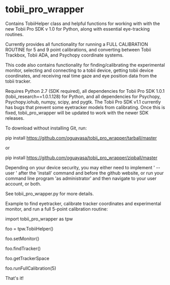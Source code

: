 # tobii_pro_wrapper

Contains TobiiHelper class and helpful functions for working with with the new Tobii Pro SDK v 1.0 for Python, 
along with essential eye-tracking routines. 

Currently provides all functionality for running a FULL CALIBRATION 
ROUTINE for 5 and 9 point calibrations, and converting between Tobii
Trackbox, Tobii ADA, and Psychopy coordinate systems. 

This code also contains functionality for finding/calibrating the 
experimental monitor, selecting and connecting to a tobii device, 
getting tobii device coordinates, and receiving
real time gaze and eye position data from the tobii tracker. 

Requires Python 2.7 (SDK required), all dependencies for
Tobii Pro SDK 1.0.1 (tobii_research==1.0.1.128) for Python, and all dependencies
for Psychopy, Psychopy.iohub, numpy, scipy, and pygtk. The Tobii Pro SDK v1.1
currently has bugs that prevent some eyetracker models from calibrating. Once 
this is fixed, tobii_pro_wrapper will be updated to work with the newer SDK releases.

To download without installing Git, run: 

pip install https://github.com/oguayasa/tobii_pro_wrapper/tarball/master

or 

pip install https://github.com/oguayasa/tobii_pro_wrapper/zipball/master

Depending on your device security, you may either need to implement ' --user '
after the 'install' command and before the github website, or run your command line
program 'as administrator' and then navigate to your user account, or both. 

See tobii_pro_wrapper.py for more details. 

Example to find eyetracker, calibrate tracker coordinates and experimental monitor, 
and run a full 5-point calibration routine:


import tobii_pro_wrapper as tpw

foo = tpw.TobiiHelper()

foo.setMonitor()

foo.findTracker()

foo.getTrackerSpace

foo.runFullCalibration(5)


That's it!
